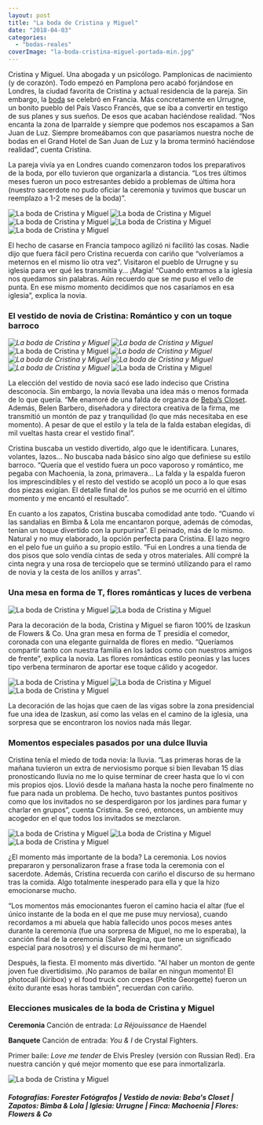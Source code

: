```yaml
---
layout: post
title: "La boda de Cristina y Miguel"
date: "2018-04-03"
categories: 
  - "bodas-reales"
coverImage: "la-boda-cristina-miguel-portada-min.jpg"
---
```


Cristina y Miguel. Una abogada y un psicólogo. Pamplonicas de nacimiento (y de corazón). Todo empezó en Pamplona pero acabó forjándose en Londres, la ciudad favorita de Cristina y actual residencia de la pareja. Sin embargo, la [boda](https://petitpleasures.com/bodas-reales/) se celebró en Francia. Más concretamente en Urrugne, un bonito pueblo del País Vasco Francés, que se iba a convertir en testigo de sus planes y sus sueños. De esos que acaban haciéndose realidad. “Nos encanta la zona de Iparralde y siempre que podemos nos escapamos a San Juan de Luz. Siempre bromeábamos con que pasaríamos nuestra noche de bodas en el Grand Hotel de San Juan de Luz y la broma terminó haciéndose realidad”, cuenta Cristina.

La pareja vivía ya en Londres cuando comenzaron todos los preparativos de la boda, por ello tuvieron que organizarla a distancia. “Los tres últimos meses fueron un poco estresantes debido a problemas de última hora (nuestro sacerdote no pudo oficiar la ceremonia y tuvimos que buscar un reemplazo a 1-2 meses de la boda)”.

![La boda de Cristina y Miguel](/images/la-boda-de-cristina-miguel-2-min-1.jpg) ![La boda de Cristina y Miguel](/images/la-boda-de-cristina-miguel-3-min-1.jpg) ![La boda de Cristina y Miguel](/images/la-boda-de-cristina-miguel-5-min.jpg) ![La boda de Cristina y Miguel](/images/la-boda-de-cristina-miguel-6-min.jpg) ![La boda de Cristina y Miguel](/images/la-boda-de-cristina-miguel-7-min.jpg)

El hecho de casarse en Francia tampoco agilizó ni facilitó las cosas. Nadie dijo que fuera fácil pero Cristina recuerda con cariño que “volveríamos a meternos en el mismo lío otra vez”. Visitaron el pueblo de Urrugne y su iglesia para ver qué les transmitía y… ¡Magia! “Cuando entramos a la iglesia nos quedamos sin palabras. Aún recuerdo que se me puso el vello de punta. En ese mismo momento decidimos que nos casaríamos en esa iglesia”, explica la novia.

### El vestido de novia de Cristina: Romántico y con un toque barroco

 *![La boda de Cristina y Miguel](/images/la-boda-cristina-miguel-vestido-novia-1-min.jpg)*   *![La boda de Cristina y Miguel](/images/la-boda-cristina-miguel-portada-vestido-novia-2-min.jpg)* ![La boda de Cristina y Miguel](/images/la-boda-cristina-miguel-portada-vestido-novia-3-min.jpg) *![La boda de Cristina y Miguel](/images/la-boda-cristina-miguel-portada-vestido-novia-4-min.jpg)*   *![La boda de Cristina y Miguel](/images/la-boda-cristina-miguel-portada-vestido-novia-5-min.jpg)*  *![La boda de Cristina y Miguel](/images/la-boda-cristina-miguel-portada-vestido-novia-6-min.jpg)*   *![La boda de Cristina y Miguel](/images/la-boda-cristina-miguel-portada-vestido-novia-7-min.jpg)* ![La boda de Cristina y Miguel](/images/la-boda-cristina-miguel-portada-vestido-novia-8-min.jpg)

La elección del vestido de novia sacó ese lado indeciso que Cristina desconocía. Sin embargo, la novia llevaba una idea más o menos formada de lo que quería. “Me enamoré de una falda de organza de [Beba’s Closet](https://petitpleasures.com/bebas-closet-novias/). Además, Belen Barbero, diseñadora y directora creativa de la firma, me transmitió un montón de paz y tranquilidad (lo que más necesitaba en ese momento). A pesar de que el estilo y la tela de la falda estaban elegidas, di mil vueltas hasta crear el vestido final”.

Cristina buscaba un vestido divertido, algo que le identificara. Lunares, volantes, lazos… No buscaba nada básico sino algo que definiese su estilo barroco. “Quería que el vestido fuera un poco vaporoso y romántico, me pegaba con Machoenia, la zona, primavera... La falda y la espalda fueron los imprescindibles y el resto del vestido se acopló un poco a lo que esas dos piezas exigían. El detalle final de los puños se me ocurrió en el último momento y me encantó el resultado”.

En cuanto a los zapatos, Cristina buscaba comodidad ante todo. “Cuando vi las sandalias en Bimba & Lola me encantaron porque, además de cómodas, tenían un toque divertido con la purpurina”. El peinado, más de lo mismo. Natural y no muy elaborado, la opción perfecta para Cristina. El lazo negro en el pelo fue un guiño a su propio estilo. “Fui en Londres a una tienda de dos pisos que solo vendía cintas de seda y otros materiales. Allí compré la cinta negra y una rosa de terciopelo que se terminó utilizando para el ramo de novia y la cesta de los anillos y arras”.

### Una mesa en forma de T, flores románticas y luces de verbena

![La boda de Cristina y Miguel](/images/la-boda-cristina-miguel-1-min.jpg) ![La boda de Cristina y Miguel](/images/la-boda-cristina-miguel-2-min.jpg)

Para la decoración de la boda, Cristina y Miguel se fiaron 100% de Izaskun de Flowers & Co. Una gran mesa en forma de T presidía el comedor, coronada con una elegante guirnalda de flores en medio. “Queríamos compartir tanto con nuestra familia en los lados como con nuestros amigos de frente”, explica la novia. Las flores románticas estilo peonías y las luces tipo verbena terminaron de aportar ese toque cálido y acogedor.

![La boda de Cristina y Miguel](/images/la-boda-cristina-miguel-3-min.jpg) ![La boda de Cristina y Miguel](/images/la-boda-cristina-miguel-4-min.jpg)![La boda de Cristina y Miguel](/images/la-boda-de-cristina-miguel-4-min.jpg)

La decoración de las hojas que caen de las vigas sobre la zona presidencial fue una idea de Izaskun, así como las velas en el camino de la iglesia, una sorpresa que se encontraron los novios nada más llegar.

### Momentos especiales pasados por una dulce lluvia

Cristina tenía el miedo de toda novia: la lluvia. “Las primeras horas de la mañana tuvieron un extra de nerviosismo porque si bien llevaban 15 días pronosticando lluvia no me lo quise terminar de creer hasta que lo vi con mis propios ojos. Llovió desde la mañana hasta la noche pero finalmente no fue para nada un problema. De hecho, tuvo bastantes puntos positivos como que los invitados no se desperdigaron por los jardines para fumar y charlar en grupos”, cuenta Cristina. Se creó, entonces, un ambiente muy acogedor en el que todos los invitados se mezclaron.

![La boda de Cristina y Miguel](/images/la-boda-de-cristina-miguel-1-min.jpg) ![La boda de Cristina y Miguel](/images/la-boda-de-cristina-miguel-2-min.jpg) ![La boda de Cristina y Miguel](/images/la-boda-de-cristina-miguel-3-min.jpg)

¿El momento más importante de la boda? La ceremonia. Los novios prepararon y personalizaron frase a frase toda la ceremonia con el sacerdote. Además, Cristina recuerda con cariño el discurso de su hermano tras la comida. Algo totalmente inesperado para ella y que la hizo emocionarse mucho.

“Los momentos más emocionantes fueron el camino hacia el altar (fue el único instante de la boda en el que me puse muy nerviosa), cuando recordamos a mi abuela que había fallecido unos pocos meses antes durante la ceremonia (fue una sorpresa de Miguel, no me lo esperaba), la canción final de la ceremonia (Salve Regina, que tiene un significado especial para nosotros) y el discurso de mi hermano”.

Después, la fiesta. El momento más divertido. "Al haber un monton de gente joven fue divertidisimo. ¡No paramos de bailar en ningun momento! El photocall (kiribox) y el food truck con crepes (Petite Georgette) fueron un éxito durante esas horas también", recuerdan con cariño.

### Elecciones musicales de la boda de Cristina y Miguel

**Ceremonia** Canción de entrada: _La Réjouissance_ de Haendel

**Banquete** Canción de entrada: _You & I_ de Crystal Fighters.

Primer baile: _Love me tender_ de Elvis Presley (versión con Russian Red). Era nuestra canción y qué mejor momento que ese para inmortalizarla.

![La boda de Cristina y Miguel](/images/la-boda-de-cristina-miguel-final-min.jpg)

##### **Fotografías:** Forester Fotógrafos | **Vestido de novia:** Beba's Closet | **Zapatos:** Bimba & Lola | **Iglesia:** Urrugne | **Finca:** Machoenia | **Flores:** Flowers & Co
